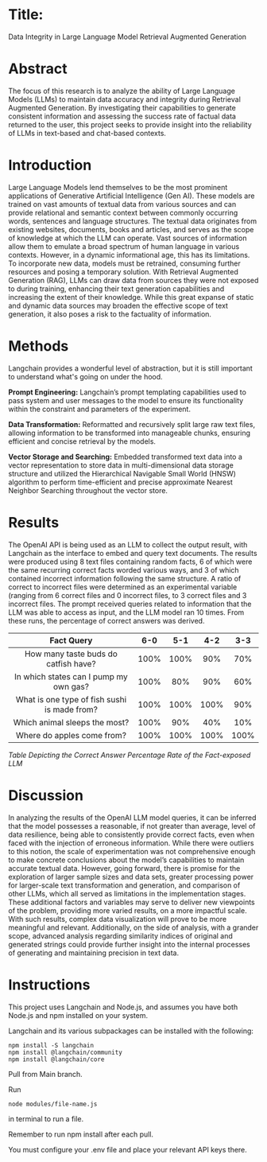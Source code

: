 # Title: 
Data Integrity in Large Language Model Retrieval Augmented Generation

# Abstract

The focus of this research is to analyze the ability of Large Language Models (LLMs) to maintain data accuracy and integrity during Retrieval Augmented Generation. By investigating their capabilities to generate consistent information and assessing the success rate of factual data returned to the user, this project seeks to provide insight into the reliability of LLMs in text-based and chat-based contexts.

# Introduction

Large Language Models lend themselves to be the most prominent applications of Generative Artificial Intelligence (Gen AI). These models are trained on vast amounts of textual data from various sources and can provide relational and semantic context between commonly occurring words, sentences and language structures. The textual data originates from existing websites, documents, books and articles, and serves as the scope of knowledge at which the LLM can operate. Vast sources of information allow them to emulate a broad spectrum of human language in various contexts. However, in a dynamic informational age, this has its limitations. To incorporate new data, models must be retrained, consuming further resources and posing a temporary solution. With Retrieval Augmented Generation (RAG), LLMs can draw data from sources they were not exposed to during training, enhancing their text generation capabilities and increasing the extent of their knowledge. While this great expanse of static and dynamic data sources may broaden the effective scope of text generation, it also poses a risk to the factuality of information.


# Methods

Langchain provides a wonderful level of abstraction, but it is still important to understand what's going on under the hood.

__Prompt Engineering:__ 
Langchain’s prompt templating capabilities used to pass system and user messages to the model to ensure its functionality within the constraint and parameters of the experiment.

__Data Transformation:__ 
Reformatted and recursively split large raw text files, allowing information to be transformed into manageable chunks, ensuring efficient and concise retrieval by the models.

__Vector Storage and Searching:__ 
Embedded transformed text data into a vector representation to store data in multi-dimensional data storage structure and utilized the Hierarchical Navigable Small World (HNSW) algorithm to perform time-efficient and precise approximate Nearest Neighbor Searching throughout the vector store.

# Results

The OpenAI API is being used as an LLM to collect the output result, with Langchain as the interface to embed and query text documents. The results were produced using 8 text files containing random facts, 6 of which were the same recurring correct facts worded various ways, and 3 of which contained incorrect information following the same structure. A ratio of correct to incorrect files were determined as an experimental variable (ranging from 6 correct files and 0 incorrect files, to 3 correct files and 3 incorrect files. The prompt received queries related to information that the LLM was able to access as input, and the LLM model ran 10 times. From these runs, the percentage of correct answers was derived.



| Fact Query                                   |       6-0     |    5-1    |    4-2  |    3-3   |
| :-------------------------------------------:|:-------------:| :--------:|:-------:|:--------:|
| How many taste buds do catfish have?         | 100%          |    100%   |   90%   |   70%    |
| In which states can I pump my own gas?       | 100%          |    80%    |   90%   |   60%    |
| What is one type of fish sushi is made from? | 100%          |    100%   |  100%   |   90%    |
| Which animal sleeps the most?                | 100%          |    90%    |   40%   |   10%    |
| Where do apples come from?                   | 100%          |    100%   |  100%   |   100%   |

_Table Depicting the Correct Answer Percentage Rate of the Fact-exposed LLM_

# Discussion

In analyzing the results of the OpenAI LLM model queries, it can be inferred that the model possesses a reasonable, if not greater than average, level of data resilience, being able to consistently provide correct facts, even when faced with the injection of erroneous information. While there were outliers to this notion, the scale of experimentation was not comprehensive enough to make concrete conclusions about the model’s capabilities to maintain accurate textual data.
However, going forward, there is promise for the exploration of larger sample sizes and data sets, greater processing power for larger-scale text transformation and generation, and comparison of other LLMs, which all served as limitations in the implementation stages. These additional factors and variables may serve to deliver new viewpoints of the problem, providing more varied results, on a more impactful scale. With such results, complex data visualization will prove to be more meaningful and relevant. 
Additionally, on the side of analysis, with a grander scope, advanced analysis regarding similarity indices of original and generated strings could provide further insight into the internal processes of generating and maintaining precision in text data. 


# Instructions

This project uses Langchain and Node.js, and assumes you have both Node.js and npm installed on your system.

Langchain and its various subpackages can be installed with the following:

```
npm install -S langchain
npm install @langchain/community
npm install @langchain/core
```

Pull from Main branch.

Run 
```
node modules/file-name.js
```
in terminal to run a file.

Remember to run npm install after each pull.

You must configure your .env file and place your relevant API keys there.
